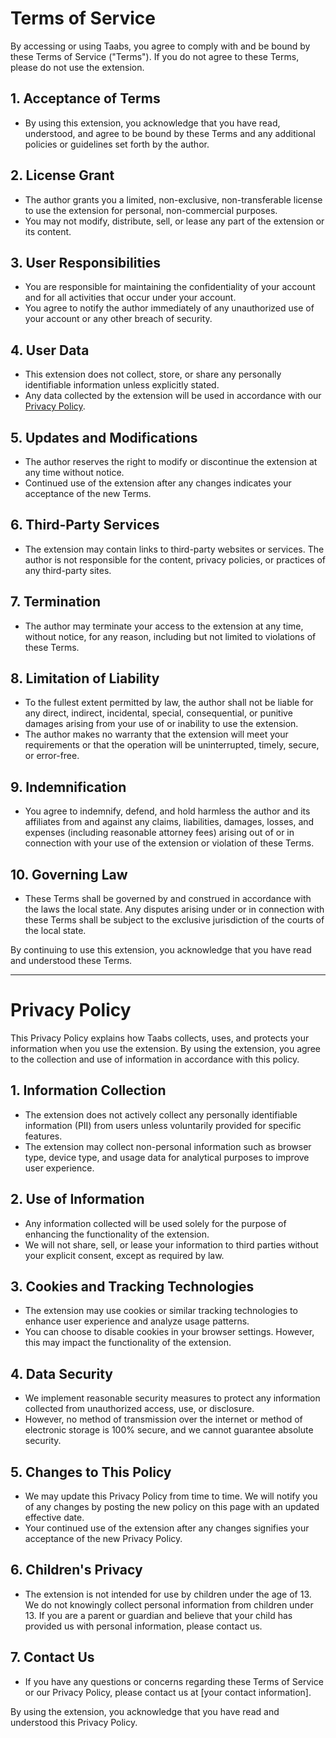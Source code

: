 # Terms of Service

By accessing or using Taabs, you agree to comply with and be bound by these Terms of Service ("Terms"). If you do not agree to these Terms, please do not use the extension.

## 1. Acceptance of Terms
- By using this extension, you acknowledge that you have read, understood, and agree to be bound by these Terms and any additional policies or guidelines set forth by the author.

## 2. License Grant
- The author grants you a limited, non-exclusive, non-transferable license to use the extension for personal, non-commercial purposes.
- You may not modify, distribute, sell, or lease any part of the extension or its content.

## 3. User Responsibilities
- You are responsible for maintaining the confidentiality of your account and for all activities that occur under your account.
- You agree to notify the author immediately of any unauthorized use of your account or any other breach of security.

## 4. User Data
- This extension does not collect, store, or share any personally identifiable information unless explicitly stated.
- Any data collected by the extension will be used in accordance with our [Privacy Policy](#privacy-policy).

## 5. Updates and Modifications
- The author reserves the right to modify or discontinue the extension at any time without notice.
- Continued use of the extension after any changes indicates your acceptance of the new Terms.

## 6. Third-Party Services
- The extension may contain links to third-party websites or services. The author is not responsible for the content, privacy policies, or practices of any third-party sites.

## 7. Termination
- The author may terminate your access to the extension at any time, without notice, for any reason, including but not limited to violations of these Terms.

## 8. Limitation of Liability
- To the fullest extent permitted by law, the author shall not be liable for any direct, indirect, incidental, special, consequential, or punitive damages arising from your use of or inability to use the extension.
- The author makes no warranty that the extension will meet your requirements or that the operation will be uninterrupted, timely, secure, or error-free.

## 9. Indemnification
- You agree to indemnify, defend, and hold harmless the author and its affiliates from and against any claims, liabilities, damages, losses, and expenses (including reasonable attorney fees) arising out of or in connection with your use of the extension or violation of these Terms.

## 10. Governing Law
- These Terms shall be governed by and construed in accordance with the laws the local state. Any disputes arising under or in connection with these Terms shall be subject to the exclusive jurisdiction of the courts of the local state.

By continuing to use this extension, you acknowledge that you have read and understood these Terms.

---

# Privacy Policy


This Privacy Policy explains how Taabs collects, uses, and protects your information when you use the extension. By using the extension, you agree to the collection and use of information in accordance with this policy.

## 1. Information Collection
- The extension does not actively collect any personally identifiable information (PII) from users unless voluntarily provided for specific features.
- The extension may collect non-personal information such as browser type, device type, and usage data for analytical purposes to improve user experience.

## 2. Use of Information
- Any information collected will be used solely for the purpose of enhancing the functionality of the extension.
- We will not share, sell, or lease your information to third parties without your explicit consent, except as required by law.

## 3. Cookies and Tracking Technologies
- The extension may use cookies or similar tracking technologies to enhance user experience and analyze usage patterns.
- You can choose to disable cookies in your browser settings. However, this may impact the functionality of the extension.

## 4. Data Security
- We implement reasonable security measures to protect any information collected from unauthorized access, use, or disclosure.
- However, no method of transmission over the internet or method of electronic storage is 100% secure, and we cannot guarantee absolute security.

## 5. Changes to This Policy
- We may update this Privacy Policy from time to time. We will notify you of any changes by posting the new policy on this page with an updated effective date.
- Your continued use of the extension after any changes signifies your acceptance of the new Privacy Policy.

## 6. Children's Privacy
- The extension is not intended for use by children under the age of 13. We do not knowingly collect personal information from children under 13. If you are a parent or guardian and believe that your child has provided us with personal information, please contact us.

## 7. Contact Us
- If you have any questions or concerns regarding these Terms of Service or our Privacy Policy, please contact us at [your contact information].

By using the extension, you acknowledge that you have read and understood this Privacy Policy.
